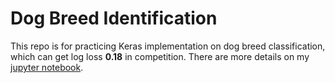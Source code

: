 # Dog Breed Identification
This repo is for practicing Keras implementation on dog breed classification, which can get log loss **0.18** in competition. There are more details on my [jupyter notebook](./transfer-learning).